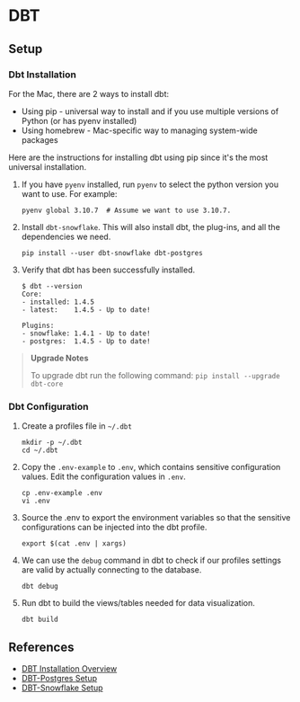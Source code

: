 # DBT

## Setup

### Dbt Installation

For the Mac, there are 2 ways to install dbt:

* Using pip - universal way to install and if you use multiple versions of Python (or has pyenv installed)
* Using homebrew - Mac-specific way to managing system-wide packages

Here are the instructions for installing dbt using pip since it's the most universal installation.

1. If you have `pyenv` installed, run `pyenv` to select the python version you want to use. For example:

   ```shell
   pyenv global 3.10.7  # Assume we want to use 3.10.7. 
   ```
   
1. Install `dbt-snowflake`. This will also install dbt, the plug-ins, and all the dependencies we need.

   ```shell
   pip install --user dbt-snowflake dbt-postgres
   ```
   
1. Verify that dbt has been successfully installed.

   ```shell
   $ dbt --version
   Core:
   - installed: 1.4.5
   - latest:    1.4.5 - Up to date!
   
   Plugins:
   - snowflake: 1.4.1 - Up to date!
   - postgres:  1.4.5 - Up to date!
   ```

> **Upgrade Notes**
> 
> To upgrade dbt run the following command: `pip install --upgrade dbt-core`

### Dbt Configuration

1. Create a profiles file in `~/.dbt`

   ```shell
   mkdir -p ~/.dbt
   cd ~/.dbt
   ```

1. Copy the `.env-example` to `.env`, which contains sensitive configuration values. Edit the configuration values in `.env`.

   ```shell
   cp .env-example .env
   vi .env
   ```

1. Source the .env to export the environment variables so that the sensitive configurations can be injected into the dbt profile.

   ```shell
   export $(cat .env | xargs)
   ```

1. We can use the `debug` command in dbt to check if our profiles settings are valid by actually connecting to the database.

   ```shell
   dbt debug
   ```

1. Run dbt to build the views/tables needed for data visualization.

   ```shell
   dbt build
   ```

## References

* [DBT Installation Overview](https://docs.getdbt.com/docs/get-started/installation)
* [DBT-Postgres Setup](https://docs.getdbt.com/reference/warehouse-setups/postgres-setup)
* [DBT-Snowflake Setup](https://docs.getdbt.com/reference/warehouse-setups/snowflake-setup)

